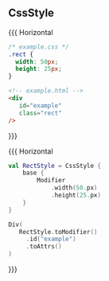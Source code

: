 ## CssStyle

{{{ Horizontal

```css 1 <html> [css]
/* example.css */
.rect {
  width: 50px;
  height: 25px;
}
```

```html 1 <html> [html]
<!-- example.html -->
<div
   id="example"
   class="rect"
/>
```

}}}

{{{ Horizontal

```kotlin 0 <kobweb> [left]
val RectStyle = CssStyle {
    base {
        Modifier
            .width(50.px)
            .height(25.px)
    }
}
```

```kotlin 2 <kobweb,fragment> [right]
Div(
   RectStyle.toModifier()
     .id("example")
     .toAttrs()
)
```

}}}
